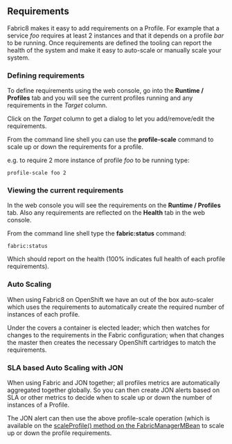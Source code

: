 ## Requirements

Fabric8 makes it easy to add requirements on a Profile. For example that a service _foo_ requires at least 2 instances and that it depends on a profile _bar_ to be running. Once requirements are defined the tooling can report the health of the system and make it easy to auto-scale or manually scale your system.

### Defining requirements

To define requirements using the web console, go into the **Runtime / Profiles** tab and you will see the current profiles running and any requirements in the _Target_ column.

Click on the _Target_ column to get a dialog to let you add/remove/edit the requirements.

From the command line shell you can use the **profile-scale** command to scale up or down the requirements for a profile.

e.g. to require 2 more instance of profile _foo_ to be running type:

    profile-scale foo 2

### Viewing the current requirements

In the web console you will see the requirements on the **Runtime / Profiles** tab. Also any requirements are reflected on the **Health** tab in the web console.

From the command line shell type the **fabric:status** command:

    fabric:status

Which should report on the health (100% indicates full health of each profile requirements).

### Auto Scaling

When using Fabric8 on OpenShift we have an out of the box auto-scaler which uses the requirements to automatically create the required number of instances of each profile.

Under the covers a container is elected leader; which then watches for changes to the requirements in the Fabric configuration; when that changes the master then creates the necessary OpenShift cartridges to match the requirements.

### SLA based Auto Scaling with JON

When using Fabric and JON together; all profiles metrics are automatically aggregated together globally. So you can then create JON alerts based on SLA or other metrics to decide when to scale up or down the number of instances of a Profile.

The JON alert can then use the above profile-scale operation (which is available on the [scaleProfile() method on the FabricManagerMBean](https://github.com/jboss-fuse/fuse/blob/master/fabric/fabric-core/src/main/java/org/fusesource/fabric/api/jmx/FabricManagerMBean.java#L223-223) to scale up or down the profile requirements.
